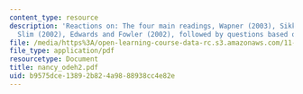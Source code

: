 ```yaml
---
content_type: resource
description: 'Reactions on: The four main readings, Wapner (2003), Sikkink (2002),
  Slim (2002), Edwards and Fowler (2002), followed by questions based on the readings.'
file: /media/https%3A/open-learning-course-data-rc.s3.amazonaws.com/11-363-civil-society-and-the-environment-spring-2005/b9575dce13892b824a9888938cc4e82e_nancy_odeh2.pdf
file_type: application/pdf
resourcetype: Document
title: nancy_odeh2.pdf
uid: b9575dce-1389-2b82-4a98-88938cc4e82e
---
```

